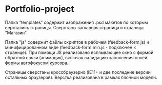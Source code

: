 # Portfolio-project
Папка "templates" содержит изображения .psd макетов по которым верстались страницы. Сверстаны заглавная страница и страница "Магазин".

Папка "js" содержит файлы скриптов в рабочем (feedback-form.js) и минифицированном виде (feedback-form.min.js - подключен к странице). При помощи JS реализовано всплывающее окно с формой обратной связи (анимация), включая валидацию заполнения полей формы автофокусом курсора.

Страницы сверстаны кроссбраузерно (IE11+ и две последние версии остальных браузеров). Верстка реализована в рамках блочной модели.
